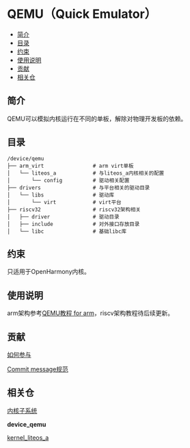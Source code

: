 # QEMU（Quick Emulator）<a name="ZH-CN_TOPIC_0000001101286951"></a>

-   [简介](#section11660541593)
-   [目录](#section161941989596)
-   [约束](#section119744591305)
-   [使用说明](#section169045116126)
-   [贡献](#section169045116136)
-   [相关仓](#section1371113476307)

## 简介<a name="section11660541593"></a>

QEMU可以模拟内核运行在不同的单板，解除对物理开发板的依赖。

## 目录<a name="section161941989596"></a>

```
/device/qemu
├── arm_virt                # arm virt单板
│   └── liteos_a            # 与liteos_a内核相关的配置
│       └── config          # 驱动相关配置
├── drivers                 # 与平台相关的驱动目录
│   └── libs                # 驱动库
│       └── virt            # virt平台
├── riscv32                 # riscv32架构相关
│   ├── driver              # 驱动目录
│   ├── include             # 对外接口存放目录
│   └── libc                # 基础libc库
```

## 约束<a name="section119744591305"></a>

只适用于OpenHarmony内核。

## 使用说明<a name="section169045116126"></a>

arm架构参考[QEMU教程 for arm](https://gitee.com/openharmony/device_qemu/blob/master/arm_virt/README_zh.md)，riscv架构教程待后续更新。

## 贡献<a name="section169045116136"></a>

[如何参与](https://gitee.com/openharmony/docs/blob/master/zh-cn/contribute/%E5%8F%82%E4%B8%8E%E8%B4%A1%E7%8C%AE.md)

[Commit message规范](https://gitee.com/openharmony/device_qemu/wikis/Commit%20message%E8%A7%84%E8%8C%83?sort_id=4042860)

## 相关仓<a name="section1371113476307"></a>

[内核子系统](https://gitee.com/openharmony/docs/blob/master/zh-cn/readme/%E5%86%85%E6%A0%B8%E5%AD%90%E7%B3%BB%E7%BB%9F.md)

**device\_qemu**

[kernel\_liteos\_a](https://gitee.com/openharmony/kernel_liteos_a/blob/master/README_zh.md)

